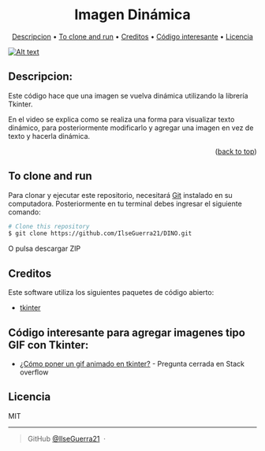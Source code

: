 
<h1 align="center">
  <br>
  Imagen Dinámica
  <br>
</h1>

<p align="center">
  <a href="#descripcion">Descripcion</a> •
  <a href="#to-clone-and-run">To clone and run</a> •
  <a href="#creditos">Creditos</a> •
  <a href="#código-interesante-para-agregar-imagenes-tipo-gif-con-tkinter">Código interesante</a> •
  <a href="#licencia">Licencia</a>
</p>

[![Alt text](https://img.youtube.com/vi/wyBeWo-bogI/0.jpg)](https://www.youtube.com/watch?v=wyBeWo-bogI)

## Descripcion:

Este código hace que una imagen se vuelva dinámica utilizando la librería Tkinter.

En el video se explica como se realiza una forma para visualizar texto dinámico, para posteriormente
modificarlo y agregar una imagen en vez de texto y hacerla dinámica.
<p align="right">(<a href="#readme-top">back to top</a>)</p>

## To clone and run

Para clonar y ejecutar este repositorio, necesitará [Git](https://git-scm.com) instalado en su computadora. Posteriormente en tu terminal debes ingresar el siguiente comando:

```bash
# Clone this repository
$ git clone https://github.com/IlseGuerra21/DINO.git
```
O pulsa descargar ZIP

## Creditos

Este software utiliza los siguientes paquetes de código abierto:

- [tkinter](https://docs.python.org/3/library/tkinter.html)

## Código interesante para agregar imagenes tipo GIF con Tkinter:

- [¿Cómo poner un gif animado en tkinter?](https://es.stackoverflow.com/questions/421499/cómo-poner-un-gif-animado-en-tkinter/421823#421823) - Pregunta cerrada en Stack overflow

## Licencia

MIT

---

> GitHub [@IlseGuerra21](https://github.com/IlseGuerra21) &nbsp;&middot;&nbsp;
